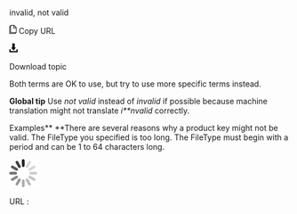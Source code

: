 # 

invalid, not valid

![Copy URL](media/invalid-not-valid/Copy.png)
Copy URL

![Download](media/invalid-not-valid/Download.png)

Download topic

Both terms are OK to use, but try to use more specific terms instead. 

**Global tip** Use *not valid* instead of *invalid* if possible because machine translation might not translate *i**nvalid* correctly.

Examples**
**There are several reasons why a product key might not be valid. 
The FileType you specified is too long. The FileType must begin with a period and can be 1 to 64 characters long.

![In progress](media/invalid-not-valid/activity-large.gif)

URL :
